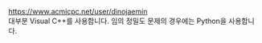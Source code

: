 https://www.acmicpc.net/user/dinojaemin
<br>
대부분 Visual C++를 사용합니다. 임의 정밀도 문제의 경우에는 Python을 사용합니다. 
